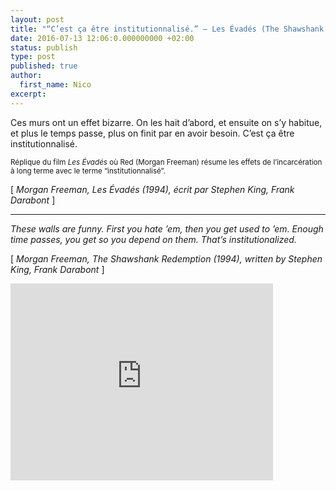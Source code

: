 ```yaml
---
layout: post
title: "“C’est ça être institutionnalisé.” — Les Évadés (The Shawshank Redemption)"
date: 2016-07-13 12:06:0.000000000 +02:00
status: publish
type: post
published: true
author:
  first_name: Nico
excerpt:
---
```


Ces murs ont un effet bizarre. On les hait d’abord, et ensuite on s’y habitue, et plus le temps passe, plus on finit par en avoir besoin. C’est ça être institutionnalisé.

<small>Réplique du film *Les Évadés* où Red (Morgan Freeman) résume les effets de l’incarcération à long terme avec le terme “institutionnalisé”.</small>

[ *Morgan Freeman, Les Évadés (1994), écrit par Stephen King, Frank Darabont* ]

---

*These walls are funny. First you hate ’em, then you get used to ’em. Enough time passes, you get so you depend on them. That’s institutionalized.*

[ *Morgan Freeman, The Shawshank Redemption (1994), written by Stephen King, Frank Darabont* ]


<iframe width="420" height="315" src="https://www.youtube.com/embed/TsiFanovOSI" frameborder="0" allowfullscreen></iframe>


